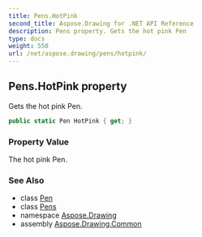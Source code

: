 ```yaml
---
title: Pens.HotPink
second_title: Aspose.Drawing for .NET API Reference
description: Pens property. Gets the hot pink Pen
type: docs
weight: 550
url: /net/aspose.drawing/pens/hotpink/
---
```

## Pens.HotPink property

Gets the hot pink Pen.

```csharp
public static Pen HotPink { get; }
```

### Property Value

The hot pink Pen.

### See Also

* class [Pen](../../pen/)
* class [Pens](../)
* namespace [Aspose.Drawing](../../pens/)
* assembly [Aspose.Drawing.Common](../../../)


